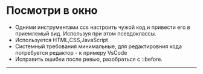 # Посмотри в окно

* Одними инструментами ccs настроить чужой код и привести его в
приемлемый вид. Используя при этом псевдоклассы. 
* Используется HTML,CSS,JavaScript
* Системный требования минимальные, для редактировния кода потребуется редактор - к примеру VsCode
* Исправить ошибки после ревью, разобраться с ::before.
------ 
